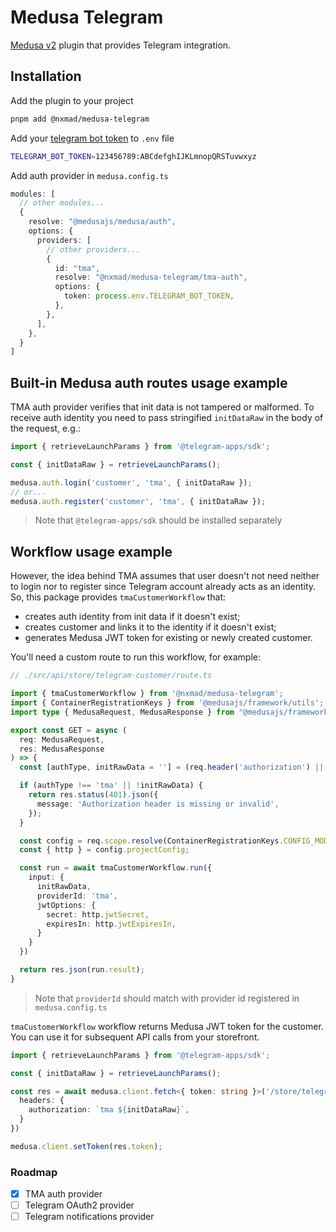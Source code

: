 # Medusa Telegram

[Medusa v2](https://github.com/medusajs/medusa) plugin that provides Telegram integration.

## Installation
Add the plugin to your project
```bash
pnpm add @nxmad/medusa-telegram
```

Add your [telegram bot token](https://core.telegram.org/bots/api#authorizing-your-bot) to `.env` file
```bash
TELEGRAM_BOT_TOKEN=123456789:ABCdefghIJKLmnopQRSTuvwxyz
```

Add auth provider in `medusa.config.ts`
```ts
modules: [
  // other modules...
  {
    resolve: "@medusajs/medusa/auth",
    options: {
      providers: [
        // other providers...
        {
          id: "tma",
          resolve: "@nxmad/medusa-telegram/tma-auth",
          options: {
            token: process.env.TELEGRAM_BOT_TOKEN,
          },
        },
      ],
    },
  }
]
```

## Built-in Medusa auth routes usage example
TMA auth provider verifies that init data is not tampered or malformed.
To receive auth identity you need to pass stringified `initDataRaw` in the body of the request, e.g.:
```ts
import { retrieveLaunchParams } from '@telegram-apps/sdk';

const { initDataRaw } = retrieveLaunchParams();

medusa.auth.login('customer', 'tma', { initDataRaw });
// or...
medusa.auth.register('customer', 'tma', { initDataRaw });
```
> Note that `@telegram-apps/sdk` should be installed separately

## Workflow usage example
However, the idea behind TMA assumes that user doesn't not need neither to login nor to register since Telegram account already acts as an identity.
So, this package provides `tmaCustomerWorkflow` that:
- creates auth identity from init data if it doesn't exist;
- creates customer and links it to the identity if it doesn't exist;
- generates Medusa JWT token for existing or newly created customer.

You'll need a custom route to run this workflow, for example:

```ts
// ./src/api/store/telegram-customer/route.ts

import { tmaCustomerWorkflow } from '@nxmad/medusa-telegram';
import { ContainerRegistrationKeys } from '@medusajs/framework/utils';
import type { MedusaRequest, MedusaResponse } from "@medusajs/framework/http"

export const GET = async (
  req: MedusaRequest,
  res: MedusaResponse
) => {
  const [authType, initRawData = ''] = (req.header('authorization') || '').split(' ');

  if (authType !== 'tma' || !initRawData) {
    return res.status(401).json({
      message: 'Authorization header is missing or invalid',
    });
  }

  const config = req.scope.resolve(ContainerRegistrationKeys.CONFIG_MODULE);
  const { http } = config.projectConfig;

  const run = await tmaCustomerWorkflow.run({
    input: {
      initRawData,
      providerId: 'tma',
      jwtOptions: {
        secret: http.jwtSecret,
        expiresIn: http.jwtExpiresIn,
      }
    }
  })

  return res.json(run.result);
}
```

> Note that `providerId` should match with provider id registered in `medusa.config.ts`

`tmaCustomerWorkflow` workflow returns Medusa JWT token for the customer. You can use it for subsequent API calls from your storefront.

```ts
import { retrieveLaunchParams } from '@telegram-apps/sdk';

const { initDataRaw } = retrieveLaunchParams();

const res = await medusa.client.fetch<{ token: string }>('/store/telegram-customer', {
  headers: {
    authorization: `tma ${initDataRaw}`,
  }
})

medusa.client.setToken(res.token);
```

### Roadmap
- [x] TMA auth provider
- [ ] Telegram OAuth2 provider 
- [ ] Telegram notifications provider
